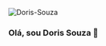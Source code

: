 ![Doris-Souza](https://github.com/Doris-Souza/img/assets/133011802/6bd04b5f-ca3e-49f5-9ca5-036faa611efd)

### Olá, sou Doris Souza 👋
